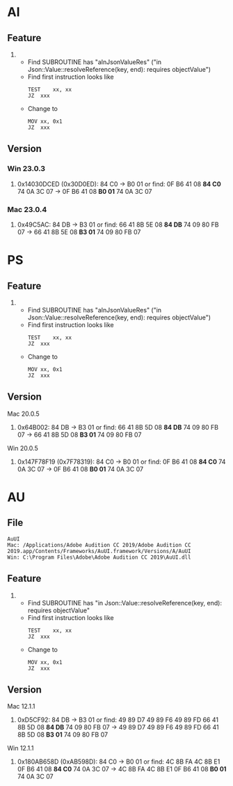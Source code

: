# AI

## Feature

1. 
	* Find SUBROUTINE has "aInJsonValueRes"
	  ("in Json::Value::resolveReference(key, end): requires objectValue")
	* Find first instruction looks like
		```
		TEST	xx, xx
		JZ	xxx
		```
	* Change to
		```
		MOV	xx, 0x1
		JZ	xxx
		```

## Version

### Win 23.0.3

1.	0x14030DCED (0x30D0ED): 84 C0 -> B0 01
	or find: 0F B6 41 08 **84 C0** 74 0A 3C 07 -> 0F B6 41 08 **B0 01** 74 0A 3C 07

### Mac 23.0.4

1.	0x49C5AC: 84 DB -> B3 01
	or find: 66 41 8B 5E 08 **84 DB** 74 09 80 FB 07 -> 66 41 8B 5E 08 **B3 01** 74 09 80 FB 07

# PS

## Feature

1. 
	* Find SUBROUTINE has "aInJsonValueRes" ("in Json::Value::resolveReference(key, end): requires objectValue")
	* Find first instruction looks like
		```
		TEST	xx, xx
		JZ	xxx
		```
	* Change to
		```
		MOV	xx, 0x1
		JZ	xxx
		```

## Version

Mac 20.0.5

1.	0x64B002: 84 DB -> B3 01
	or find: 66 41 8B 5D 08 **84 DB** 74 09 80 FB 07 -> 66 41 8B 5D 08 **B3 01** 74 09 80 FB 07

Win 20.0.5

1.	0x147F78F19 (0x7F78319): 84 C0 -> B0 01
	or find: 0F B6 41 08 **84 C0** 74 0A 3C 07 -> 0F B6 41 08 **B0 01** 74 0A 3C 07

# AU

## File
	AuUI
	Mac: /Applications/Adobe Audition CC 2019/Adobe Audition CC 2019.app/Contents/Frameworks/AuUI.framework/Versions/A/AuUI
	Win: C:\Program Files\Adobe\Adobe Audition CC 2019\AuUI.dll

## Feature

1. 
	* Find SUBROUTINE has "in Json::Value::resolveReference(key, end): requires objectValue"
	* Find first instruction looks like
		```
		TEST	xx, xx
		JZ	xxx
		```
	* Change to
		```
		MOV	xx, 0x1
		JZ	xxx
		```

## Version

Mac 12.1.1

1.	0xD5CF92: 84 DB -> B3 01
	or find: 49 89 D7 49 89 F6 49 89 FD 66 41 8B 5D 08 **84 DB** 74 09 80 FB 07 -> 49 89 D7 49 89 F6 49 89 FD 66 41 8B 5D 08 **B3 01** 74 09 80 FB 07

Win 12.1.1

1.	0x180AB658D (0xAB598D): 84 C0 -> B0 01
	or find: 4C 8B FA 4C 8B E1 0F B6 41 08 **84 C0** 74 0A 3C 07 -> 4C 8B FA 4C 8B E1 0F B6 41 08 **B0 01** 74 0A 3C 07


